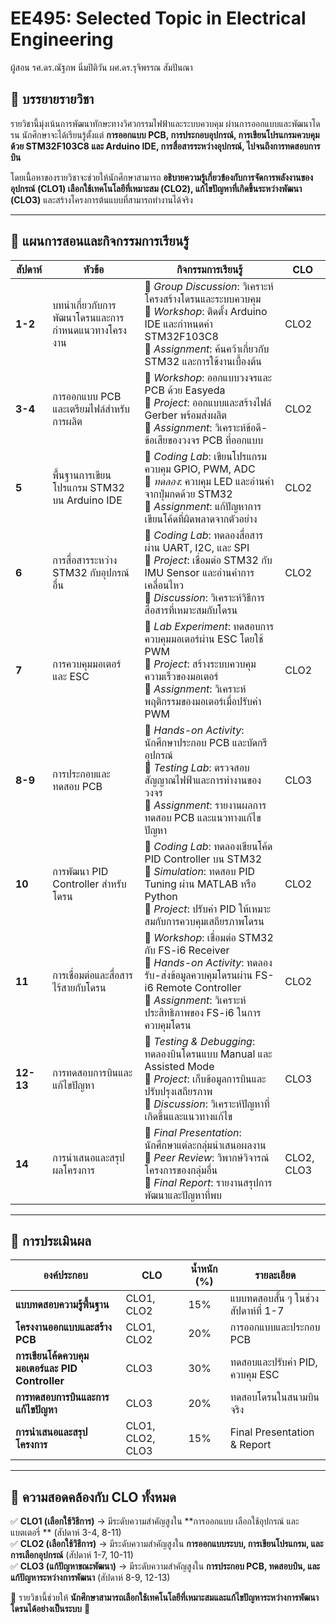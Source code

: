 # **EE495: Selected Topic in Electrical Engineering**
ผู้สอน รศ.ดร.ณัฐภพ นิ่มปิติวัน  ผศ.ดร.รุจิพรรณ สัมปันณา
## **📌 บรรยายรายวิชา**
รายวิชานี้มุ่งเน้นการพัฒนาทักษะทางวิศวกรรมไฟฟ้าและระบบควบคุม ผ่านการออกแบบและพัฒนาโดรน นักศึกษาจะได้เรียนรู้ตั้งแต่ **การออกแบบ PCB, การประกอบอุปกรณ์, การเขียนโปรแกรมควบคุมด้วย STM32F103C8 และ Arduino IDE, การสื่อสารระหว่างอุปกรณ์, ไปจนถึงการทดสอบการบิน** 

โดยเนื้อหาของรายวิชาจะช่วยให้นักศึกษาสามารถ **อธิบายความรู้เกี่ยวข้องกับการจัดการพลังงานของอุปกรณ์ (CLO1) เลือกใช้เทคโนโลยีที่เหมาะสม (CLO2), แก้ไขปัญหาที่เกิดขึ้นระหว่างพัฒนา (CLO3)** และสร้างโครงการต้นแบบที่สามารถทำงานได้จริง

---

## **📌 แผนการสอนและกิจกรรมการเรียนรู้**

| **สัปดาห์** | **หัวข้อ** | **กิจกรรมการเรียนรู้** | **CLO** |
|---|---|---|---|
| **1-2** | บทนำเกี่ยวกับการพัฒนาโดรนและการกำหนดแนวทางโครงงาน | 🔹 *Group Discussion*: วิเคราะห์โครงสร้างโดรนและระบบควบคุม <br> 🔹 *Workshop*: ติดตั้ง Arduino IDE และกำหนดค่า STM32F103C8 <br> 🔹 *Assignment*: ค้นคว้าเกี่ยวกับ STM32 และการใช้งานเบื้องต้น | CLO2 |
| **3-4** | การออกแบบ PCB และเตรียมไฟล์สำหรับการผลิต | 🔹 *Workshop*: ออกแบบวงจรและ PCB ด้วย Easyeda <br> 🔹 *Project*: ออกแบบและสร้างไฟล์ Gerber พร้อมส่งผลิต <br> 🔹 *Assignment*: วิเคราะห์ข้อดี-ข้อเสียของวงจร PCB ที่ออกแบบ | CLO2 |
| **5** | พื้นฐานการเขียนโปรแกรม STM32 บน Arduino IDE | 🔹 *Coding Lab*: เขียนโปรแกรมควบคุม GPIO, PWM, ADC <br> 🔹 *ทดลอง*: ควบคุม LED และอ่านค่าจากปุ่มกดด้วย STM32 <br> 🔹 *Assignment*: แก้ปัญหาการเขียนโค้ดที่ผิดพลาดจากตัวอย่าง | CLO2 |
| **6** | การสื่อสารระหว่าง STM32 กับอุปกรณ์อื่น | 🔹 *Coding Lab*: ทดลองสื่อสารผ่าน UART, I2C, และ SPI <br> 🔹 *Project*: เชื่อมต่อ STM32 กับ IMU Sensor และอ่านค่าการเคลื่อนไหว <br> 🔹 *Discussion*: วิเคราะห์วิธีการสื่อสารที่เหมาะสมกับโดรน | CLO2 |
| **7** | การควบคุมมอเตอร์และ ESC | 🔹 *Lab Experiment*: ทดสอบการควบคุมมอเตอร์ผ่าน ESC โดยใช้ PWM <br> 🔹 *Project*: สร้างระบบควบคุมความเร็วของมอเตอร์ <br> 🔹 *Assignment*: วิเคราะห์พฤติกรรมของมอเตอร์เมื่อปรับค่า PWM | CLO2 |
| **8-9** | การประกอบและทดสอบ PCB | 🔹 *Hands-on Activity*: นักศึกษาประกอบ PCB และบัดกรีอุปกรณ์ <br> 🔹 *Testing Lab*: ตรวจสอบสัญญาณไฟฟ้าและการทำงานของวงจร <br> 🔹 *Assignment*: รายงานผลการทดสอบ PCB และแนวทางแก้ไขปัญหา | CLO3 |
| **10** | การพัฒนา PID Controller สำหรับโดรน | 🔹 *Coding Lab*: ทดลองเขียนโค้ด PID Controller บน STM32 <br> 🔹 *Simulation*: ทดสอบ PID Tuning ผ่าน MATLAB หรือ Python <br> 🔹 *Project*: ปรับค่า PID ให้เหมาะสมกับการควบคุมเสถียรภาพโดรน | CLO2 |
| **11** | การเชื่อมต่อและสื่อสารไร้สายกับโดรน | 🔹 *Workshop*: เชื่อมต่อ STM32 กับ FS-i6 Receiver <br> 🔹 *Hands-on Activity*: ทดลองรับ-ส่งข้อมูลควบคุมโดรนผ่าน FS-i6 Remote Controller <br> 🔹 *Assignment*: วิเคราะห์ประสิทธิภาพของ FS-i6 ในการควบคุมโดรน | CLO2 |
| **12-13** | การทดสอบการบินและแก้ไขปัญหา | 🔹 *Testing & Debugging*: ทดลองบินโดรนแบบ Manual และ Assisted Mode <br> 🔹 *Project*: เก็บข้อมูลการบินและปรับปรุงเสถียรภาพ <br> 🔹 *Discussion*: วิเคราะห์ปัญหาที่เกิดขึ้นและแนวทางแก้ไข | CLO3 |
| **14** | การนำเสนอและสรุปผลโครงการ | 🔹 *Final Presentation*: นักศึกษาแต่ละกลุ่มนำเสนอผลงาน <br> 🔹 *Peer Review*: วิพากษ์วิจารณ์โครงการของกลุ่มอื่น <br> 🔹 *Final Report*: รายงานสรุปการพัฒนาและปัญหาที่พบ | CLO2, CLO3 |

---

## **📌 การประเมินผล**

| **องค์ประกอบ** | **CLO** | **น้ำหนัก (%)** | **รายละเอียด** |
|---|---|---|---|
| **แบบทดสอบความรู้พื้นฐาน** | CLO1, CLO2 | 15% | แบบทดสอบสั้น ๆ ในช่วงสัปดาห์ที่ 1-7 |
| **โครงงานออกแบบและสร้าง PCB** | CLO1, CLO2 | 20% | การออกแบบและประกอบ PCB |
| **การเขียนโค้ดควบคุมมอเตอร์และ PID Controller** | CLO3 | 30% | ทดสอบและปรับค่า PID, ควบคุม ESC |
| **การทดสอบการบินและการแก้ไขปัญหา** | CLO3 | 20% | ทดสอบโดรนในสนามบินจริง |
| **การนำเสนอและสรุปโครงการ** | CLO1, CLO2, CLO3 | 15% | Final Presentation & Report |

---

## **📌 ความสอดคล้องกับ CLO ทั้งหมด**
✅ **CLO1 (เลือกใช้วิธีการ)** → มีระดับความสำคัญสูงใน **การออกแบบ เลือกใช้อุปกรณ์ และแบตเตอรี่ ** (สัปดาห์ 3-4, 8-11)   
✅ **CLO2 (เลือกใช้วิธีการ)** → มีระดับความสำคัญสูงใน **การออกแบบระบบ, การเขียนโปรแกรม, และการเลือกอุปกรณ์** (สัปดาห์ 1-7, 10-11)  
✅ **CLO3 (แก้ปัญหาขณะพัฒนา)** → มีระดับความสำคัญสูงใน **การประกอบ PCB, ทดสอบบิน, และแก้ปัญหาระหว่างการพัฒนา** (สัปดาห์ 8-9, 12-13)  

📌 รายวิชานี้ช่วยให้ **นักศึกษาสามารถเลือกใช้เทคโนโลยีที่เหมาะสมและแก้ไขปัญหาระหว่างการพัฒนาโดรนได้อย่างเป็นระบบ** 🎯
